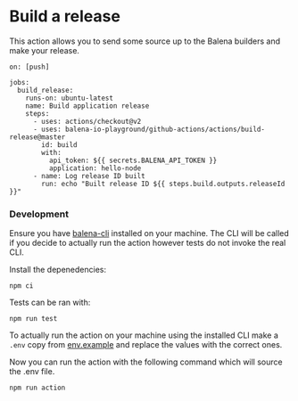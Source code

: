 # Build a release

This action allows you to send some source up to the Balena builders and make your release.

```
on: [push]

jobs:
  build_release:
    runs-on: ubuntu-latest
    name: Build application release
    steps:
      - uses: actions/checkout@v2
      - uses: balena-io-playground/github-actions/actions/build-release@master
        id: build
        with:
          api_token: ${{ secrets.BALENA_API_TOKEN }}
          application: hello-node
      - name: Log release ID built
        run: echo "Built release ID ${{ steps.build.outputs.releaseId }}"
```

### Development

Ensure you have [balena-cli](https://github.com/balena-io/balena-cli/) installed on your machine. The CLI will be called if you decide to actually run the action however tests do not invoke the real CLI.

Install the depenedencies:

```
npm ci
```

Tests can be ran with:

```
npm run test
```

To actually run the action on your machine using the installed CLI make a `.env` copy from [env.example](env.example) and replace the values with the correct ones.

Now you can run the action with the following command which will source the .env file.

```
npm run action
```
